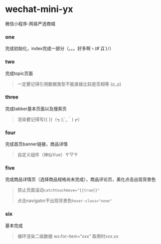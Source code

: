 # wechat-mini-yx
微信小程序-网易严选商城
### one
完成初始化，index完成一部分（。。。好多啊ヽ(#`Д´)ﾉ）

### two

完成topic页面

> 一定要记得引用数据类型不能直接比较是否相等 (ಥ_ಥ) 

### three

完成tabber基本页面以及搜索页

> 渲染要记得写{{ }}（┓(;´_｀)┏）

### four

完成首页banner链接，商品详情

> 自定义组件（神似Vue）〒▽〒

### five

完成商品详情页（选择商品规格尚未完成），商品评论页，美化点击出现背景色

> 禁止页面滚动`catchtouchmove="{{true}}"`
>
> 点击navigator不出现背景色`hover-class="none"`

### six

基本完成

> 循环渲染二级数据 wx:for-item=“xxx” 取用时xxx.xx